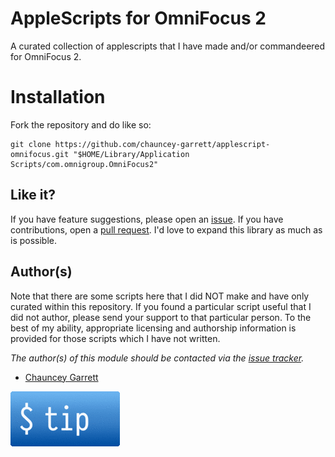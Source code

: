 # AppleScripts for OmniFocus 2

A curated collection of applescripts that I have made and/or commandeered for OmniFocus 2.

# Installation

Fork the repository and do like so:

```
git clone https://github.com/chauncey-garrett/applescript-omnifocus.git "$HOME/Library/Application Scripts/com.omnigroup.OmniFocus2"
```

## Like it?

If you have feature suggestions, please open an [issue](https://github.com/chauncey-garrett/applescript-sonos/issues "chauncey-garrett/applescript-sonos/issues"). If you have contributions, open a [pull request](https://github.com/chauncey-garrett/applescript-sonos/pull-request "chauncey-garrett/applescript-sonos/pulls"). I'd love to expand this library as much as is possible.

## Author(s)

Note that there are some scripts here that I did NOT make and have only curated within this repository. If you found a particular script useful that I did not author, please send your support to that particular person. To the best of my ability, appropriate licensing and authorship information is provided for those scripts which I have not written.

*The author(s) of this module should be contacted via the [issue tracker](https://github.com/chauncey-garrett/applescript-sonos/issues "chauncey-garrett/applescript-sonos/issues").*

  - [Chauncey Garrett](https://github.com/chauncey-garrett "chauncey-garrett")

[![](/img/tip.gif)](http://chauncey.io/about/index.html#tip)
